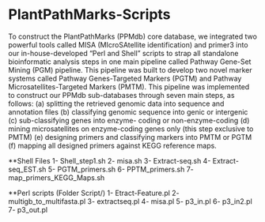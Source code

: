 # PlantPathMarks-Scripts
To construct the PlantPathMarks (PPMdb) core database, we integrated two powerful tools called MISA
(MIcroSAtellite identification) and primer3 into our in-house-developed “Perl and Shell”
scripts to strap all standalone bioinformatic analysis steps in one main pipeline called Pathway
Gene-Set Mining (PGM) pipeline. This pipeline was built to develop two novel marker systems
called Pathway Genes-Targeted Markers (PGTM) and Pathway Microsatellites-Targeted Markers
(PMTM). This pipeline was implemented to construct our PPMdb sub-databases through seven
main steps, as follows: (a) splitting the retrieved genomic data into sequence and annotation files
(b) classifying genomic sequence into genic or intergenic (c) sub-classifying genes into enzyme-
coding or non-enzyme-coding (d) mining microsatellites on enzyme-coding genes only (this step
exclusive to PMTM) (e) designing primers and classifying markers into PMTM or PGTM (f)
mapping all designed primers against KEGG reference maps.

**Shell Files
1- Shell_step1.sh
2- misa.sh
3- Extract-seq.sh
4- Extract-seq_EST.sh
5- PGTM_primers.sh
6- PPTM_primers.sh
7- map_primers_KEGG_Maps.sh

**Perl scripts (Folder Script/)
1- Etract-Feature.pl
2- multigb_to_multifasta.pl
3- extractseq.pl
4- misa.pl
5- p3_in.pl
6- p3_in2.pl
7- p3_out.pl
